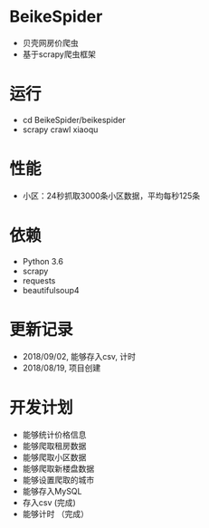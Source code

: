 # BeikeSpider
- 贝壳网房价爬虫
- 基于scrapy爬虫框架

# 运行
- cd BeikeSpider/beikespider
- scrapy crawl xiaoqu

# 性能
- 小区：24秒抓取3000条小区数据，平均每秒125条

# 依赖
- Python 3.6
- scrapy
- requests
- beautifulsoup4

# 更新记录
- 2018/09/02, 能够存入csv, 计时
- 2018/08/19, 项目创建

# 开发计划
- 能够统计价格信息
- 能够爬取租房数据
- 能够爬取小区数据
- 能够爬取新楼盘数据
- 能够设置爬取的城市
- 能够存入MySQL
- 存入csv (完成)
- 能够计时 （完成）

